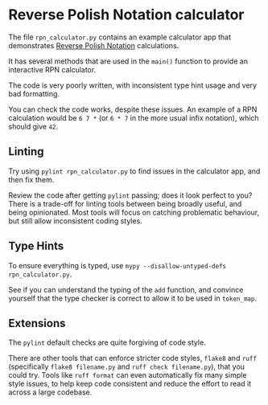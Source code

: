 # Reverse Polish Notation calculator

The file `rpn_calculator.py` contains an example calculator app that demonstrates [Reverse Polish Notation](https://en.wikipedia.org/wiki/Reverse_Polish_notation) calculations.

It has several methods that are used in the `main()` function to provide an interactive RPN calculator.

The code is very poorly written, with inconsistent type hint usage and very bad formatting.

You can check the code works, despite these issues. An example of a RPN calculation would be `6 7 *` (or `6 * 7` in the more usual infix notation), which should give `42`.


## Linting

Try using `pylint rpn_calculator.py` to find issues in the calculator app, and then fix them.

Review the code after getting `pylint` passing; does it look perfect to you? There is a trade-off for linting tools between being broadly useful, and being opinionated.
Most tools will focus on catching problematic behaviour, but still allow inconsistent coding styles.


## Type Hints

To ensure everything is typed, use `mypy --disallow-untyped-defs rpn_calculator.py`. 

See if you can understand the typing of the `add` function, and convince yourself that the type checker is correct to allow it to be used in `token_map`.


## Extensions

The `pylint` default checks are quite forgiving of code style.

There are other tools that can enforce stricter code styles, `flake8` and `ruff` (specifically `flake8 filename.py` and `ruff check filename.py`), that you could try.
Tools like `ruff format` can even automatically fix many simple style issues, to help keep code consistent and reduce the effort to read it across a large codebase.

